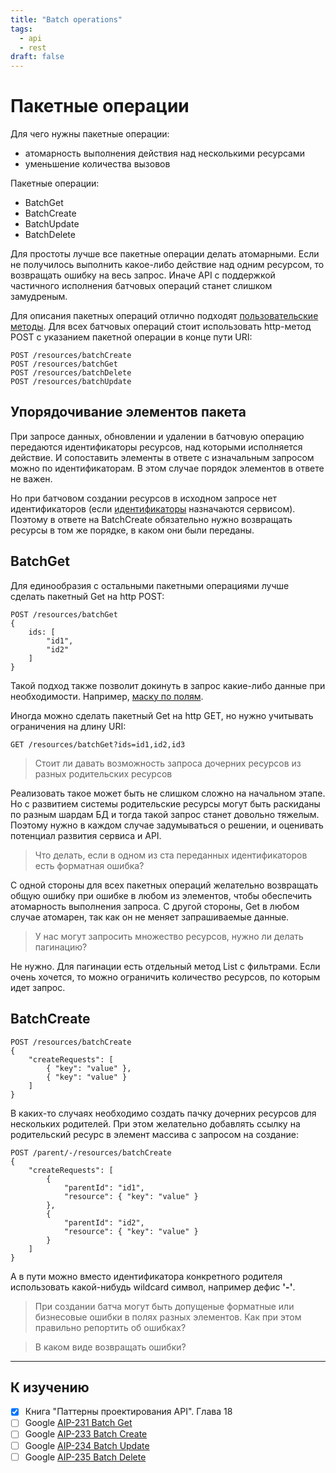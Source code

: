 ```yaml
---
title: "Batch operations"
tags:
  - api
  - rest
draft: false
---
```


# Пакетные операции

Для чего нужны пакетные операции:
- атомарность выполнения действия над несколькими ресурсами
- уменьшение количества вызовов

Пакетные операции:
- BatchGet
- BatchCreate
- BatchUpdate
- BatchDelete

Для простоты лучше все пакетные операции делать атомарными.
Если не получилось выполнить какое-либо действие над одним ресурсом, то возвращать ошибку на весь запрос.
Иначе API с поддержкой частичного исполнения батчовых операций станет слишком замудреным.

Для описания пакетных операций отлично подходят [пользовательские методы](./custom_methods.md).
Для всех батчовых операций стоит использовать http-метод POST с указанием пакетной операции в конце пути URI:
```
POST /resources/batchCreate
POST /resources/batchGet
POST /resources/batchDelete
POST /resources/batchUpdate
```


## Упорядочивание элементов пакета
При запросе данных, обновлении и удалении в батчовую операцию передаются идентификаторы ресурсов, над которыми исполняется действие.
И сопоставить элементы в ответе с изначальным запросом можно по идентификаторам.
В этом случае порядок элементов в ответе не важен.

Но при батчовом создании ресурсов в исходном запросе нет идентификаторов (если [идентификаторы](./identifiers.md) назначаются сервисом).
Поэтому в ответе на BatchCreate обязательно нужно возвращать ресурсы в том же порядке, в каком они были переданы.


## BatchGet

Для единообразия с остальными пакетными операциями лучше сделать пакетный Get на http POST:
```
POST /resources/batchGet
{
    ids: [
        "id1",
        "id2"
    ]
}
```
Такой подход также позволит докинуть в запрос какие-либо данные при необходимости.
Например, [маску по полям](./partial_operations.md).

Иногда можно сделать пакетный Get на http GET, но нужно учитывать ограничения на длину URI:
```
GET /resources/batchGet?ids=id1,id2,id3
```

> Стоит ли давать возможность запроса дочерних ресурсов из разных родительских ресурсов

Реализовать такое может быть не слишком сложно на начальном этапе.
Но с развитием системы родительские ресурсы могут быть раскиданы по разным шардам БД и тогда такой запрос станет довольно тяжелым.
Поэтому нужно в каждом случае задумываться о решении, и оценивать потенциал развития сервиса и API.


> Что делать, если в одном из ста переданных идентификаторов есть форматная ошибка?

С одной стороны для всех пакетных операций желательно возвращать общую ошибку при ошибке в любом из элементов, чтобы обеспечить атомарность выполнения запроса.
С другой стороны, Get в любом случае атомарен, так как он не меняет запрашиваемые данные.


> У нас могут запросить множество ресурсов, нужно ли делать пагинацию?

Не нужно.
Для пагинации есть отдельный метод List с фильтрами.
Если очень хочется, то можно ограничить количество ресурсов, по которым идет запрос.


## BatchCreate
```
POST /resources/batchCreate
{
    "createRequests": [
        { "key": "value" },
        { "key": "value" }
    ]
}
```

В каких-то случаях необходимо создать пачку дочерних ресурсов для нескольких родителей. 
При этом желательно добавлять ссылку на родительский ресурс в элемент массива с запросом на создание:
```
POST /parent/-/resources/batchCreate
{
    "createRequests": [
        { 
            "parentId": "id1",
            "resource": { "key": "value" }
        },
        { 
            "parentId": "id2",
            "resource": { "key": "value" }
        }
    ]
}
```
А в пути можно вместо идентификатора конкретного родителя использовать какой-нибудь wildcard символ, например дефис __'-'__.

> При создании батча могут быть допущеные форматные или бизнесовые ошибки в полях разных элементов. Как при этом правильно репортить об ошибках?


> В каком виде возвращать ошибки?

---
## К изучению
- [X] Книга "Паттерны проектирования API". Глава 18
- [ ] Google [AIP-231 Batch Get](https://google.aip.dev/231)
- [ ] Google [AIP-233 Batch Create](https://google.aip.dev/233)
- [ ] Google [AIP-234 Batch Update](https://google.aip.dev/234)
- [ ] Google [AIP-235 Batch Delete](https://google.aip.dev/235)
